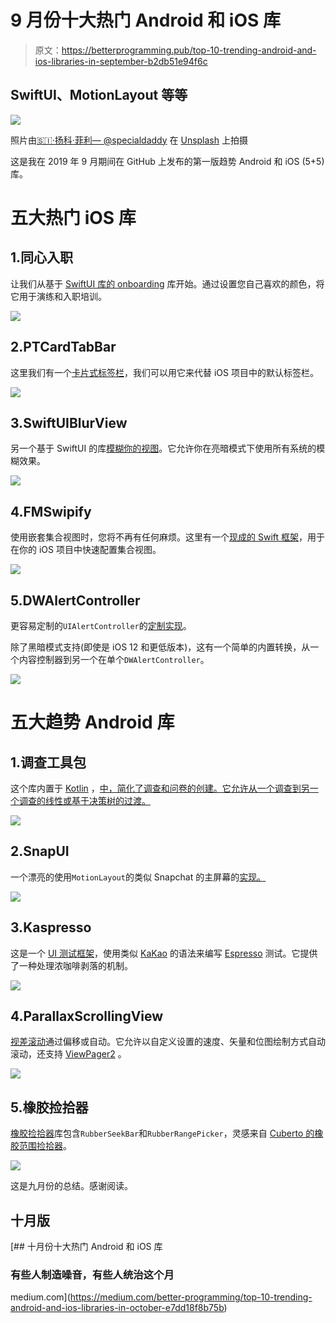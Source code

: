 # 9 月份十大热门 Android 和 iOS 库

> 原文：<https://betterprogramming.pub/top-10-trending-android-and-ios-libraries-in-september-b2db51e94f6c>

## SwiftUI、MotionLayout 等等

![](img/e16303c03ae70c3eb0a75a2ead60a55e.png)

照片由[🇸🇮·扬科·菲利— @specialdaddy](https://unsplash.com/@thepootphotographer?utm_source=unsplash&utm_medium=referral&utm_content=creditCopyText) 在 [Unsplash](https://unsplash.com/s/photos/small-library?utm_source=unsplash&utm_medium=referral&utm_content=creditCopyText) 上拍摄

这是我在 2019 年 9 月期间在 GitHub 上发布的第一版趋势 Android 和 iOS (5+5)库。

# 五大热门 iOS 库

## 1.同心入职

让我们从基于 [SwiftUI 库的 onboarding](https://github.com/exyte/ConcentricOnboarding) 库开始。通过设置您自己喜欢的颜色，将它用于演练和入职培训。

![](img/2e9e33c3ec0fb46fae26b838a980764d.png)

## 2.PTCardTabBar

这里我们有一个[卡片式标签栏](https://github.com/hussc/PTCardTabBar)，我们可以用它来代替 iOS 项目中的默认标签栏。

![](img/37212ee011eeb4b1d9f7cb6ac651d508.png)

## 3.SwiftUIBlurView

另一个基于 SwiftUI 的库[模糊你的视图](https://github.com/danielsaidi/SwiftUIBlurView)。它允许你在亮暗模式下使用所有系统的模糊效果。

![](img/55a99b785f8f25a7231e33939db80a7a.png)

## 4.FMSwipify

使用嵌套集合视图时，您将不再有任何麻烦。这里有一个[现成的 Swift 框架](https://github.com/FranckNdame/FMSwipify)，用于在你的 iOS 项目中快速配置集合视图。

![](img/e5ad569093722bb8e23dca755109eb2c.png)

## 5.DWAlertController

更容易定制的`UIAlertController`的[定制实现](https://github.com/podkovyrin/DWAlertController)。

除了黑暗模式支持(即使是 iOS 12 和更低版本)，这有一个简单的内置转换，从一个内容控制器到另一个在单个`DWAlertController`。

![](img/065a9110e91f1381181bc945dfc6676c.png)

# 五大趋势 Android 库

## 1.调查工具包

这个库内置于 [Kotlin](https://kotlinlang.org/) ，[中，简化了调查和问卷的创建。它允许从一个调查到另一个调查的线性或基于决策树的过渡。](https://github.com/quickbirdstudios/SurveyKit)

![](img/b2599a63086c42e812deb744ded1926c.png)

## 2.SnapUI

一个漂亮的使用`MotionLayout`的类似 Snapchat 的主屏幕的[实现。](https://github.com/sivze/SnapUI)

![](img/eb65b6e9cf6736bcf37966de9c9bc97c.png)

## 3.Kaspresso

这是一个 [UI 测试框架](https://github.com/KasperskyLab/Kaspresso)，使用类似 [KaKao](https://www.kakaocorp.com/?lang=en) 的语法来编写 [Espresso](https://developer.android.com/training/testing/espresso) 测试。它提供了一种处理浓咖啡剥落的机制。

![](img/f7a738a706dbb9643e2f620d46b98438.png)

## 4.ParallaxScrollingView

[视差滚动](https://github.com/kibotu/ParallaxScrollingView)通过偏移或自动。它允许以自定义设置的速度、矢量和位图绘制方式自动滚动，还支持 [ViewPager2](https://developer.android.com/jetpack/androidx/releases/viewpager2) 。

![](img/efef058946560d315e5312f6c203d9d7.png)

## 5.橡胶捡拾器

[橡胶捡拾器](https://github.com/Chrisvin/RubberPicker)库包含`RubberSeekBar`和`RubberRangePicker`，灵感来自 [Cuberto 的橡胶范围捡拾器](https://github.com/Cuberto/rubber-range-picker)。

![](img/13d4c9d2da270e98d46c7a84d7d0d773.png)

这是九月份的总结。感谢阅读。

## **十月版**

[](https://medium.com/better-programming/top-10-trending-android-and-ios-libraries-in-october-e7dd18f8b75b) [## 十月份十大热门 Android 和 iOS 库

### 有些人制造噪音，有些人统治这个月

medium.com](https://medium.com/better-programming/top-10-trending-android-and-ios-libraries-in-october-e7dd18f8b75b)